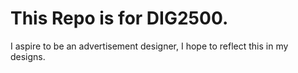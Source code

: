 # This Repo is for DIG2500.
I aspire to be an advertisement designer, I hope to reflect this in my designs.
